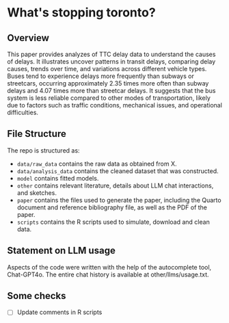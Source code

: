# What's stopping toronto?

## Overview

This paper provides analyzes of TTC delay data to understand the causes of delays. It illustrates uncover patterns in transit delays, comparing delay causes, trends over time, and variations across different vehicle types. Buses tend to experience delays more frequently than subways or streetcars, occurring approximately 2.35 times more often than subway delays and 4.07 times more than streetcar delays. It suggests that the bus system is less reliable compared to other modes of transportation, likely due to factors such as traffic conditions, mechanical issues, and operational difficulties.

## File Structure

The repo is structured as:

-   `data/raw_data` contains the raw data as obtained from X.
-   `data/analysis_data` contains the cleaned dataset that was constructed.
-   `model` contains fitted models. 
-   `other` contains relevant literature, details about LLM chat interactions, and sketches.
-   `paper` contains the files used to generate the paper, including the Quarto document and reference bibliography file, as well as the PDF of the paper. 
-   `scripts` contains the R scripts used to simulate, download and clean data.


## Statement on LLM usage

Aspects of the code were written with the help of the autocomplete tool, Chat-GPT4o. The entire chat history is available at other/llms/usage.txt.

## Some checks
- [ ] Update comments in R scripts
